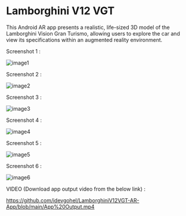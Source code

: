 # Lamborghini V12 VGT

This Android AR app presents a realistic, life-sized 3D model of the Lamborghini Vision Gran Turismo, allowing users to explore the car and view its specifications within an augmented reality environment.

Screenshot 1 :

![image1](https://github.com/idevgohel/LamborghiniV12VGT-AR-App/assets/118293833/19dfabed-4d3c-458b-afff-0262c972f4ce)

Screenshot 2 :

![image2](https://github.com/idevgohel/LamborghiniV12VGT-AR-App/assets/118293833/fd1f114f-1b19-4ede-b5b1-3835fb704f0c)

Screenshot 3 :

![image3](https://github.com/idevgohel/LamborghiniV12VGT-AR-App/assets/118293833/f7e7cd75-1986-4b4e-8ebd-44bbe1aeadb9)

Screenshot 4 :

![image4](https://github.com/idevgohel/LamborghiniV12VGT-AR-App/assets/118293833/a92dfd76-df4e-4191-987e-d5018c1d43dc)

Screenshot 5 :

![image5](https://github.com/idevgohel/LamborghiniV12VGT-AR-App/assets/118293833/eca21a76-35af-4b7b-a975-6b7e03490767)

Screenshot 6 :

![image6](https://github.com/idevgohel/LamborghiniV12VGT-AR-App/assets/118293833/df241891-f39f-4704-a8c1-4156456b1018)

VIDEO (Download app output video from the below link) :

https://github.com/idevgohel/LamborghiniV12VGT-AR-App/blob/main/App%20Output.mp4
